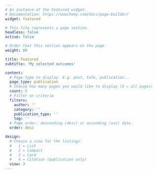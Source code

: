 ```yaml
---
# An instance of the Featured widget.
# Documentation: https://wowchemy.com/docs/page-builder/
widget: featured

# This file represents a page section.
headless: false
active: false

# Order that this section appears on the page.
weight: 80

title: Featured
subtitle: 'My selected outcomes'

content:
  # Page type to display. E.g. post, talk, publication...
  page_type: publication
  # Choose how many pages you would like to display (0 = all pages)
  count: 5
  # Filter on criteria
  filters:
    author: ''
    category: ''
    publication_type: ''
    tag: ''
  # Page order: descending (desc) or ascending (asc) date.
  order: desc

design:
  # Choose a view for the listings:
  #   1 = List
  #   2 = Compact
  #   3 = Card
  #   4 = Citation (publication only)
  view: 3
---
```

